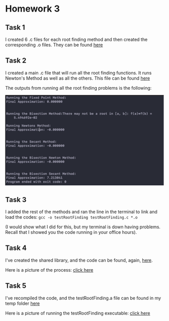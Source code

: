 # Homework 3 

## Task 1 

I created 6 .c files for each root finding method and then created the corresponding .o files. They can be found [here](https://github.com/Kevin-Jay-Roberts21/math4610/tree/master/c_code)

## Task 2 

I created a main .c file that will run all the root finding functions. It runs Newton's Method as well as all the others. 
This file can be found [here](https://github.com/Kevin-Jay-Roberts21/math4610/blob/master/c_code/homework_3_c_code/testRootFinding.c)

The outputs from running all the root finding problems is the following:

![alt text](homework3_images/outputs.png)

## Task 3 

I added the rest of the methods and ran the line in the terminal to link and load the codes: ``gcc -o testRootFinding testRootFinding.c *.o`` 

(I would show what I did for this, but my terminal is down having problems. Recall that I showed you the code running in
your office hours).

## Task 4 

I've created the shared library, and the code can be found, again, [here](https://github.com/Kevin-Jay-Roberts21/math4610/tree/master/c_code).

Here is a picture of the process: [click here](https://github.com/Kevin-Jay-Roberts21/math4610/blob/master/homework3_images/task4_image.png)

## Task 5 

I've recompiled the code, and the testRootFinding.a file can be found in my temp folder [here](https://github.com/Kevin-Jay-Roberts21/math4610/tree/master/c_code/temp)

Here is a picture of running the testRootFinding executable: [click here](https://github.com/Kevin-Jay-Roberts21/math4610/blob/master/homework3_images/task5_image.png)
